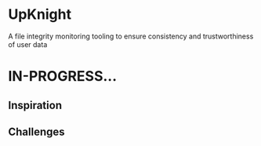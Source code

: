 # UpKnight 
A file integrity monitoring tooling to ensure consistency and trustworthiness of user data

# IN-PROGRESS...

## Inspiration

## Challenges
